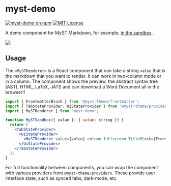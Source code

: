 # myst-demo

[![myst-demo on npm](https://img.shields.io/npm/v/myst-demo.svg)](https://www.npmjs.com/package/myst-demo)
[![MIT License](https://img.shields.io/badge/license-MIT-blue.svg)](https://github.com/jupyter-book/myst-theme/blob/main/LICENSE)

A demo component for MyST Markdown, for example, [in the sandbox](https://mystmd.org/sandbox).

[![](/images/myst-demo.png)](https://mystmd.org/sandbox)

## Usage

The `<MySTRenderer>` is a React component that can take a string `value` that is the markdown that you want to render. It can work in two-column mode or in a column. The component shows the preview, the abstract syntax tree (AST), HTML, LaTeX, JATS and can download a Word Document all in the browser!!

```jsx
import { FrontmatterBlock } from '@myst-theme/frontmatter';
import { TabStateProvider, UiStateProvider } from '@myst-theme/providers';
import { MySTRenderer } from 'myst-demo';

function MySTSandbox({ value }: { value: string }) {
  return (
    <TabStateProvider>
      <UiStateProvider>
        <MySTRenderer value={value} column fullscreen TitleBlock={FrontmatterBlock} />
      </UiStateProvider>
    </TabStateProvider>
  );
}
```

For full functionality between components, you can wrap the component with various providers from `@myst-theme/providers`. These provide user interface state, such as synced tabs, dark-mode, etc.
